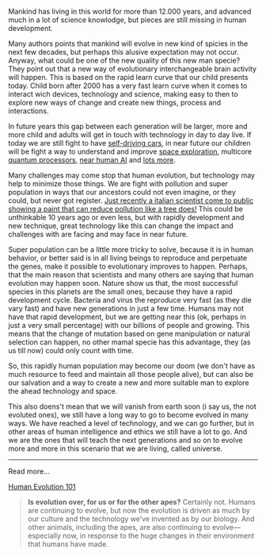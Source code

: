 Mankind has living in this world for more than 12.000 years, and advanced much in a lot of science knowlodge, but pieces are still missing in human development.

Many authors points that mankind will evolve in new kind of spicies in the next few decades, but perhaps this alusive expectation may not occur. Anyway, what could be one of the new quality of this new man specie? They point out that a new way of evolutionary interchangeable brain activity will happen. This is based on the rapid learn curve that our child presents today. Child born after 2000 has a very fast learn curve when it comes to interact wich devices, technology and science, making easy to then to explore new ways of change and create new things, process and interactions.

In future years this gap between each generation will be larger, more and more child and adults will get in touch with technology in day to day live. If today we are still fight to have [self-driving cars][1], in near future our children will be fight a way to understand and improve [space exploration][2], multicore [quantum processors][3], [near human AI][4] and [lots more][5].

Many challenges may come stop that human evolution, but technology may help to minimize those things. We are fight with pollution and super population in ways that our ancestors could not even imagine, or they could, but never got register. [Just recently a italian scientist come to public showing a paint that can reduce pollution like a tree does!][6] This could be unthinkable 10 years ago or even less, but with rapidly development and new technique, great technology like this can change the impact and challenges with are facing and may face in near future.

Super population can be a little more tricky to solve, because it is in human behavior, or better said is in all living beings to reproduce and perpetuate the genes, make it possible to evolutionary improves to happen.
Perhaps, that the main reason that scientists and many others are saying that human evolution may happen soon. Nature show us that, the most successful species in this planets are the small ones, because they have a rapid development cycle. Bacteria and virus the reproduce very fast (as they die vary fast) and have new generations in just a few time. Humans may not have that rapid development, but we are getting near this (ok, perhaps in just a very small percentage) with our billions of people and growing. This means that the change of mutation based on gene manipulation or natural selection can happen, no other mamal specie has this advantage, they (as us till now) could only count with time.

So, this rapidly human population may become our doom (we don't have as much resource to feed and maintain all those people alive), but can also be our salvation and a way to create a new and more suitable man to explore the ahead technology and space.

This also doens't mean that we will vanish from earth soon (i say us, the not evoluted ones), we still have a long way to go to become evolved in many ways. We have reached a level of technology, and we can go further, but in other areas of human intelligence and ethics we still have a lot to go.
And we are the ones that will teach the next generations and so on to evolve more and more in this scenario that we are living, called universe.

---

Read more...

[Human Evolution 101][7]

> **Is evolution over, for us or for the other apes?**
> Certainly not. Humans are continuing to evolve, but now the evolution is driven as much by our culture and the technology we’ve invented as by our biology. And other animals, including the apes, are also continuing to evolve—especially now, in response to the huge changes in their environment that humans have made.

[1]: https://www.google.com/selfdrivingcar/
[2]: http://www.spacex.com/
[3]: http://www.dwavesys.com/quantum-computing
[4]: http://www.ibm.com/smarterplanet/us/en/ibmwatson/
[5]: http://www.world-nuclear-news.org/NN-German-fusion-reactor-achieves-first-plasma-1612154.html
[6]: http://en.airlite.eu/
[7]: http://news.nationalgeographic.com/2015/09/human-evolution-101/
